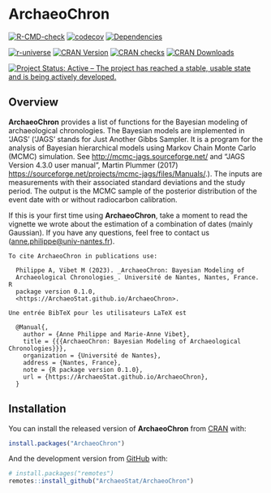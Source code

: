 
<!-- README.md is generated from README.Rmd. Please edit that file -->

# ArchaeoChron

<!-- badges: start -->

[![R-CMD-check](https://github.com/ArchaeoStat/ArchaeoChron/actions/workflows/R-CMD-check.yaml/badge.svg)](https://github.com/ArchaeoStat/ArchaeoChron/actions/workflows/R-CMD-check.yaml)
[![codecov](https://codecov.io/gh/ArchaeoStat/ArchaeoChron/branch/master/graph/badge.svg)](https://app.codecov.io/gh/ArchaeoStat/ArchaeoChron)
[![Dependencies](https://tinyverse.netlify.com/badge/ArchaeoChron)](https://cran.r-project.org/package=ArchaeoChron)

<a href="https://ArchaeoStat.r-universe.dev" class="pkgdown-devel"><img
src="https://ArchaeoStat.r-universe.dev/badges/ArchaeoChron"
alt="r-universe" /></a>
<a href="https://cran.r-project.org/package=ArchaeoChron"
class="pkgdown-release"><img
src="http://www.r-pkg.org/badges/version/ArchaeoChron"
alt="CRAN Version" /></a> <a
href="https://cran.r-project.org/web/checks/check_results_ArchaeoChron.html"
class="pkgdown-release"><img
src="https://badges.cranchecks.info/worst/ArchaeoChron.svg"
alt="CRAN checks" /></a>
<a href="https://cran.r-project.org/package=ArchaeoChron"
class="pkgdown-release"><img
src="http://cranlogs.r-pkg.org/badges/ArchaeoChron"
alt="CRAN Downloads" /></a>

[![Project Status: Active – The project has reached a stable, usable
state and is being actively
developed.](https://www.repostatus.org/badges/latest/active.svg)](https://www.repostatus.org/#active)
<!-- badges: end -->

## Overview

**ArchaeoChron** provides a list of functions for the Bayesian modeling
of archaeological chronologies. The Bayesian models are implemented in
‘JAGS’ (‘JAGS’ stands for Just Another Gibbs Sampler. It is a program
for the analysis of Bayesian hierarchical models using Markov Chain
Monte Carlo (MCMC) simulation. See <http://mcmc-jags.sourceforge.net/>
and “JAGS Version 4.3.0 user manual”, Martin Plummer (2017)
<https://sourceforge.net/projects/mcmc-jags/files/Manuals/>.). The
inputs are measurements with their associated standard deviations and
the study period. The output is the MCMC sample of the posterior
distribution of the event date with or without radiocarbon calibration.

If this is your first time using **ArchaeoChron**, take a moment to read
the vignette we wrote about the estimation of a combination of dates
(mainly Gaussian). If you have any questions, feel free to contact us
(<anne.philippe@univ-nantes.fr>).

    To cite ArchaeoChron in publications use:

      Philippe A, Vibet M (2023). _ArchaeoChron: Bayesian Modeling of
      Archaeological Chronologies_. Université de Nantes, Nantes, France. R
      package version 0.1.0,
      <https://ArchaeoStat.github.io/ArchaeoChron>.

    Une entrée BibTeX pour les utilisateurs LaTeX est

      @Manual{,
        author = {Anne Philippe and Marie-Anne Vibet},
        title = {{{ArchaeoChron: Bayesian Modeling of Archaeological Chronologies}}},
        organization = {Université de Nantes},
        address = {Nantes, France},
        note = {R package version 0.1.0},
        url = {https://ArchaeoStat.github.io/ArchaeoChron},
      }

## Installation

You can install the released version of **ArchaeoChron** from
[CRAN](https://CRAN.R-project.org) with:

``` r
install.packages("ArchaeoChron")
```

And the development version from [GitHub](https://github.com/) with:

``` r
# install.packages("remotes")
remotes::install_github("ArchaeoStat/ArchaeoChron")
```
